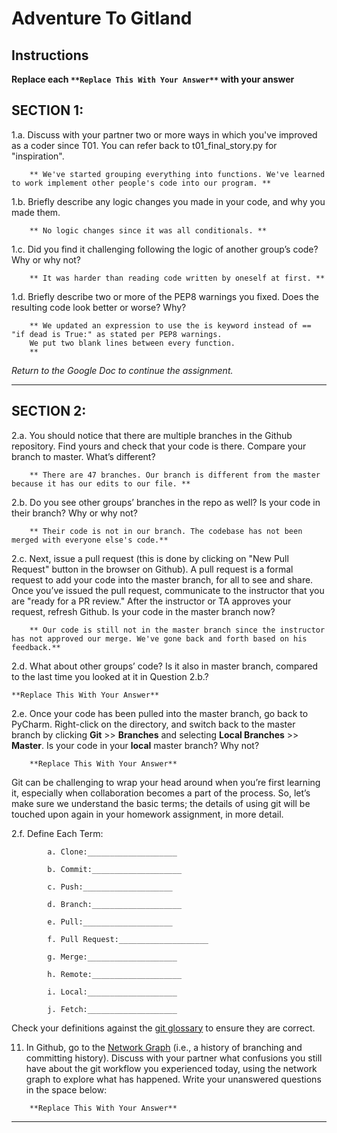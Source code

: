 # Adventure To Gitland

## Instructions

**Replace each `**Replace This With Your Answer**` with your answer**


## SECTION 1:

1.a. Discuss with your partner two or more ways in which you've improved as a coder since T01. You can refer back to t01_final_story.py for "inspiration".

```        
    ** We've started grouping everything into functions. We've learned to work implement other people's code into our program. **
```


1.b. Briefly describe any logic changes you made in your code, and why you made them.

```
    ** No logic changes since it was all conditionals. **
```


1.c. Did you find it challenging following the logic of another group’s code? Why or why not?

```
    ** It was harder than reading code written by oneself at first. **
```


1.d. Briefly describe two or more of the PEP8 warnings you fixed. Does the resulting code look better or worse? Why?

```
    ** We updated an expression to use the is keyword instead of == "if dead is True:" as stated per PEP8 warnings.
    We put two blank lines between every function.
    **
```

_Return to the Google Doc to continue the assignment._
___

## SECTION 2:

2.a. You should notice that there are multiple branches in the Github repository. Find yours and check that your code is there. 
     Compare your branch to master. What’s different?

```        
    ** There are 47 branches. Our branch is different from the master because it has our edits to our file. **
```


2.b. Do you see other groups’ branches in the repo as well? Is your code in their branch? Why or why not?

```        
    ** Their code is not in our branch. The codebase has not been merged with everyone else's code.**
```


2.c. Next, issue a pull request (this is done by clicking on "New Pull Request" button in the browser on Github). 
     A pull request is a formal request to add your code into the master branch, for all to see and share. 
     Once you’ve issued the pull request, communicate to the instructor that you are "ready for a PR review."
     After the instructor or TA approves your request, refresh Github. 
     Is your code in the master branch now? 

```
    ** Our code is still not in the master branch since the instructor has not approved our merge. We've gone back and forth based on his feedback.**
```


2.d. What about other groups’ code? Is it also in master branch, compared to the last time you looked at it in Question 2.b.?

```
**Replace This With Your Answer**
```


2.e. Once your code has been pulled into the master branch, go back to PyCharm. 
     Right-click on the directory, and switch back to the master branch by clicking 
     **Git** >> **Branches** and selecting **Local Branches** >> **Master**.
     Is your code in your **local** master branch? Why not?

```
    **Replace This With Your Answer**
```

Git can be challenging to wrap your head around when you’re first learning it, 
especially when collaboration becomes a part of the process. 
So, let’s make sure we understand the basic terms; 
the details of using git will be touched upon again in your homework assignment, in more detail. 

2.f. Define Each Term:
```
        a. Clone:____________________

        b. Commit:____________________

        c. Push:____________________

        d. Branch:____________________

        e. Pull:____________________

        f. Pull Request:____________________

        g. Merge:____________________

        h. Remote:____________________

        i. Local:____________________

        j. Fetch:____________________
```

Check your definitions against the [git glossary](https://help.github.com/articles/github-glossary/) to ensure they are correct.

11. In Github, go to the [Network Graph](https://github.com/Berea-College-CSC-226/t04-master/network) (i.e., a history of branching and committing history). 
    Discuss with your partner what confusions you still have about the git workflow you experienced today, 
    using the network graph to explore what has happened. Write your unanswered questions in the space below:

```
    **Replace This With Your Answer**
```

---